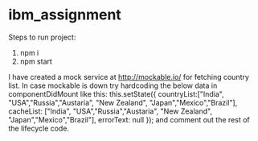 # ibm_assignment

Steps to run project:

1) npm i
2) npm start

I have created a mock service at http://mockable.io/ for fetching country list.
In case mockable is down try hardcoding the below data in componentDidMount like this:
            this.setState({
                countryList:["India", "USA","Russia","Austaria", "New Zealand", "Japan","Mexico","Brazil"],
                cacheList: ["India", "USA","Russia","Austaria", "New Zealand", "Japan","Mexico","Brazil"],
                errorText: null
            });
 and comment out the rest of the lifecycle code.
